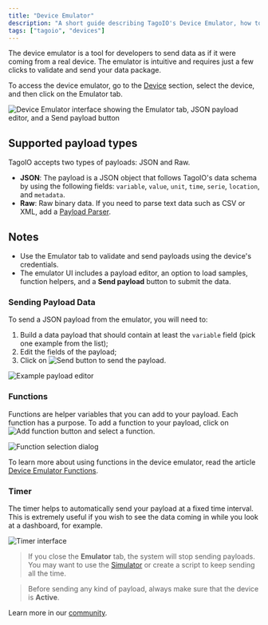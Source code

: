 ```yaml
---
title: "Device Emulator"
description: "A short guide describing TagoIO's Device Emulator, how to open it, and the types of payloads it accepts for emulating device data."
tags: ["tagoio", "devices"]
---
```

The device emulator is a tool for developers to send data as if it were coming from a real device. The emulator is intuitive and requires just a few clicks to validate and send your data package.

To access the device emulator, go to the [Device](../devices/devices) section, select the device, and then click on the Emulator tab.

![Device Emulator interface showing the Emulator tab, JSON payload editor, and a Send payload button](/docs_imagem/tagoio/device-emulator-2.png)

## Supported payload types

TagoIO accepts two types of payloads: JSON and Raw.

- **JSON**: The payload is a JSON object that follows TagoIO's data schema by using the following fields: `variable`, `value`, `unit`, `time`, `serie`, `location`, and `metadata`.
- **Raw**: Raw binary data. If you need to parse text data such as CSV or XML, add a [Payload Parser](https://help.tago.io/portal/en/kb/articles/147-payload-parser).

## Notes

- Use the Emulator tab to validate and send payloads using the device's credentials.
- The emulator UI includes a payload editor, an option to load samples, function helpers, and a **Send payload** button to submit the data.

### Sending Payload Data

To send a JSON payload from the emulator, you will need to:

1. Build a data payload that should contain at least the `variable` field (pick one example from the list);
2. Edit the fields of the payload;
3. Click on ![Send button](https://cdn.elev.io/file/uploads/yGBQnVkwTkwKzLvCtyE2FWwacoOTiKC1hwphA_gVtqs/bk24HEScOXgjZOEwQfE7SwNSqrsqC0coU4ZccibqpnM/1624563795800-Zq8.png) to send the payload.

![Example payload editor](https://cdn.elev.io/file/uploads/yGBQnVkwTkwKzLvCtyE2FWwacoOTiKC1hwphA_gVtqs/dxDHtuu11mdFL2hQ2XMcCKSL1GlSoCzfD0VH4G3UBO0/Screen%20Shot%202021-06-24%20at%2016.46.47-0OI.png)

### Functions

Functions are helper variables that you can add to your payload. Each function has a purpose. To add a function to your payload, click on ![Add function button](https://cdn.elev.io/file/uploads/yGBQnVkwTkwKzLvCtyE2FWwacoOTiKC1hwphA_gVtqs/C2przHjcZU9jluHh_9TGMpJjSR4qMl__GEnyjv3Fhq8/1624878287784-MzI.png) and select a function.

![Function selection dialog](https://cdn.elev.io/file/uploads/yGBQnVkwTkwKzLvCtyE2FWwacoOTiKC1hwphA_gVtqs/mKEc-xPap6-QXaLXsnugTHGYOMgoxeEZ6x0gxU9B5Ps/1624564657419-ttY.png)

To learn more about using functions in the device emulator, read the article [Device Emulator Functions](https://help.tago.io/portal/en/kb/articles/517-device-emulator-functions).

### Timer

The timer helps to automatically send your payload at a fixed time interval. This is extremely useful if you wish to see the data coming in while you look at a dashboard, for example.

![Timer interface](https://cdn.elev.io/file/uploads/yGBQnVkwTkwKzLvCtyE2FWwacoOTiKC1hwphA_gVtqs/dRxJfNPIO-3g39W51HsW5eUTOZI6Au7qH9PXwhxg1dM/1624568411436-YYo.png)

> If you close the **Emulator** tab, the system will stop sending payloads. You may want to use the [Simulator](https://help.tago.io/portal/en/kb/articles/496-simulator-data-stream) or create a script to keep sending all the time.

> Before sending any kind of payload, always make sure that the device is **Active**.

Learn more in our [community](https://community.tago.io/).